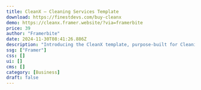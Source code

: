 ```yaml
---
title: CleanX — Cleaning Services Template
download: https://finestdevs.com/buy-cleanx
demo: https://cleanx.framer.website/?via=framerbite
price: 39
author: "Framerbite"
date: 2024-11-30T08:41:26.886Z
description: "Introducing the CleanX template, purpose-built for Cleaning Services & Local Businesses to shine in the digital realm. With 14 meticulously crafted complete pages, this template helps you build an awesome small business website."
ssg: ["Framer"]
css: []
ui: []
cms: []
category: [Business]
draft: false
---
```

